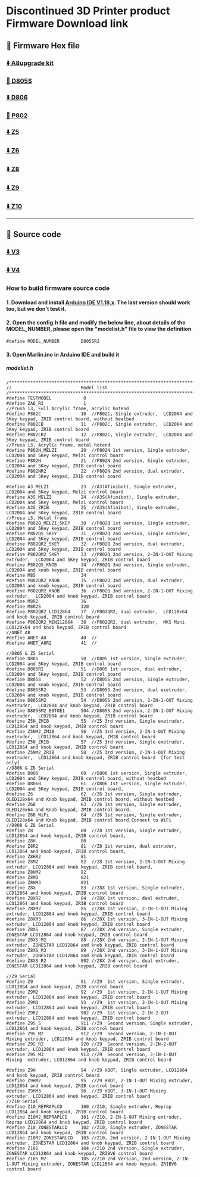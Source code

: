 # Discontinued 3D Printer product Firmware Download link

## :file_folder: Firmware Hex file
### [:arrow_down: A8upgrade kit](./A8-upgrade%20kit.zip)
### [:file_folder: D805S](./D805S/README.md)
### [:arrow_down: D806](./D806.zip)
### [:file_folder: P802](./P802/README.md)
### [:arrow_down: Z5](./Z5.zip)
### [:arrow_down: Z6](./Z5.zip)
### [:arrow_down: Z8](./Z8.zip)
### [:arrow_down: Z9](./Z9.zip)
### [:arrow_down: Z10](./Z10.zip)

---
## :file_folder: Source code
### [:arrow_down: V3](./Sourcecode/V3.zip)
### [:arrow_down: V4](./Sourcecode/V4.zip)

### How to build firmware source code
#### 1. Download and install [Arduino IDE V1.18.x](https://www.arduino.cc/en/software). The last version should work too, but we don't test it.
#### 2. Open the config.h file and modify the below line, about details of the MODEL_NUMBER, please open the "modelist.h" file to view the definition
>
    #define	MODEL_NUMBER		D805SR2
#### 3. Open Marlin.ino in Arduino IDE and build it

##### modelist.h
>
    /*********************************************************************************************************/
    //							Model list
    /*********************************************************************************************************/
    #define	TESTMODEL			 0
    #define	ZA6_R2				 1
    //Prusa i3, Full Acrylic frame, acrylic hotend
    #define	P802C				10	//P802C, Single extruder,  LCD2004 and 5Key keypad, ZRIB control board, without heatbed
    #define	P802CB				11	//P802C, Single extruder,  LCD2004 and 5Key keypad, ZRIB control board
    #define	P802CR2				12	//P802C, Single extruder,  LCD2004 and 5Key keypad, ZRIB control board
    //Prusa i3, Acrylic frame, metal hotend
    #define	P802N_MELZI			20	//P802N 1st version, Single extruder,  LCD2004 and 5Key keypad, Melzi control board
    #define	P802N				21	//P802N 2nd version, Single extruder,  LCD2004 and 5Key keypad, ZRIB control board
    #define	P802NR2				22	//P802N 2nd version, dual extruder,  LCD2004 and 5Key keypad, ZRIB control board

    #define	A3_MELZI			23	//A3(Afinibot), Single extruder,  LCD2004 and 5Key keypad, Melzi control board
    #define	A3S_MELZI			24	//A3S(Afinibot), Single extruder,  LCD2004 and 5Key keypad, Melzi control board
    #define	A3S_ZRIB			25	//A3S(Afinibot), Single extruder,  LCD2004 and 5Key keypad, ZRIB control board
    //Prusa i3, Metal frame
    #define	P802Q_MELZI_5KEY	30	//P802Q 1st version, Single extruder,  LCD2004 and 5Key keypad, ZRIB control board
    #define	P802QS_5KEY			31	//P802Q 2nd version, Single extruder,  LCD2004 and 5Key keypad, ZRIB control board
    #define	P802QR2_5KEY		32	//P802Q 2nd version, dual extruder,  LCD2004 and 5Key keypad, ZRIB control board
    #define	P802QM2_5KEY		33	//P802Q 2nd version, 2-IN-1-OUT Mixing extruder,  LCD2004 and 5Key keypad, ZRIB control board
    #define	P802QS_KNOB			34	//P802Q 3nd version, Single extruder,  LCD2004 and knob keypad, ZRIB control board
    #define	M8S					34
    #define	P802QR2_KNOB		35	//P802Q 3nd version, dual extruder,  LCD2004 and knob keypad, ZRIB control board
    #define	P802QM2_KNOB		36	//P802Q 3nd version, 2-IN-1-OUT Mixing extruder,  LCD2004 and knob keypad, ZRIB control board
    #define	M8R2				36
    #define	M8R2S				320
    #define	P802QR2_LCD12864	37	//P802QR2, dual extruder,  LCD128x64 and knob keypad, ZRIB control board
    #define	P802QR2_MINI12864	38	//P802QR2, dual extruder,  MKS Mini LCD128x64 and knob keypad, ZRIB control board
    //ANET A8
    #define	ANET_A8				40	//
    #define	ANET_A8R2			41	//

    //D805 & Z5 Serial
    #define	D805				50	//D805 1st version, Single extruder,  LCD2004 and 5Key keypad, ZRIB control board
    #define	D805R2				51	//D805 1st version, dual extruder,  LCD2004 and 5Key keypad, ZRIB control board
    #define	D805S				52	//D805S 2nd version, Single extruder,  LCD2004 and knob keypad, ZRIB control board
    #define	D805SR2				53	//D805S 2nd version, dual exetruder,  LCD2004 and knob keypad, ZRIB control board
    #define	D805SM2				54	//D805S 2nd version, 2-IN-1-OUT Mixing exetruder,  LCD2004 and knob keypad, ZRIB control board
    #define	D805SM2_E0TOE1		504	//D805S 2nd version, 2-IN-1-OUT Mixing exetruder,  LCD2004 and knob keypad, ZRIB control board
    #define	Z5N_ZMIB			55	//Z5 3rd version, Single exetruder,  LCD12864 and knob keypad, ZMIB control board
    #define	Z5NM2_ZMIB			56	//Z5 3rd version, 2-IN-1-OUT Mixing exetruder,  LCD12864 and knob keypad, ZMIB control board
    #define	Z5N_ZRIB			57	//Z5 3rd version, Single exetruder,  LCD12864 and knob keypad, ZMIB control board
    #define	Z5NM2_ZRIB			58	//Z5 3rd version, 2-IN-1-OUT Mixing exetruder,  LCD12864 and knob keypad, ZRIB control board  [for test only]
    //D806 & Z6 Serial
    #define	D806				60	//D806 1st version, Single extruder, LCD2004 and 5Key keypad, ZRIB control board, without heatbed
    #define	D806B				61	//D806 1st version, Single extruder, LCD2004 and 5Key keypad, ZRIB control board, 
    #define	Z6					62	//Z6 1st version, Single extruder, OLED128x64 and Knob keypad, ZMIB control board, without heatbed
    #define	Z6B					63	//Z6 1st version, Single extruder, OLED128x64 and Knob keypad, ZMIB control board,
    #define	Z6B_WiFi			64	//Z6 1st version, Single extruder, OLED128x64 and Knob keypad, ZMIB control board,Connect to WiFi
    //D808 & Z8 Serial
    #define	Z8					80	//Z8 1st version, Single extruder, LCD12864 and knob keypad, ZRIB control board,
    #define	Z8H					80
    #define	Z8R2				81  //Z8 1st version, dual extruder, LCD12864 and knob keypad, ZRIB control board,
    #define	Z8HR2				81
    #define	Z8M2				82	//Z8 1st version, 2-IN-1-OUT Mixing extruder, LCD12864 and knob keypad, ZRIB control board,
    #define	Z8HM2				82
    #define	Z8M3				821
    #define	Z8HM3				821
    #define	Z8X					83	//Z8X 1st version, Single extruder, LCD12864 and knob keypad, ZRIB control board
    #define	Z8XR2				84	//Z8X 1st version, dual extruder, LCD12864 and knob keypad, ZRIB control board
    #define	Z8XM2				85	//Z8X 1st version, 2-IN-1-OUT Mixing extruder, LCD12864 and knob keypad, ZRIB control board
    #define	Z8XM3				86	//Z8X 1st version, 3-IN-1-OUT Mixing extruder, LCD12864 and knob keypad, ZRIB control board
    #define	Z8XS				87  //Z8X 2nd version, Single extruder, ZONESTAR LCD12864 and knob keypad, ZRIB control board
    #define	Z8XS_M2				88	//Z8X 2nd version, 2-IN-1-OUT Mixing extruder, ZONESTAR LCD12864 and knob keypad, ZRIB control board
    #define	Z8XS_M3				89  //Z8X 2nd version, 3-IN-1-OUT Mixing extruder, ZONESTAR LCD12864 and knob keypad, ZRIB control board
    #define	Z8XS_R2				802 //Z8X 2nd version, dual extruder, ZONESTAR LCD12864 and knob keypad, ZRIB control board

    //Z9 Serial
    #define	Z9					91	//Z9  1st version, Single extruder, LCD12864 and knob keypad, ZRIB control board
    #define	Z9M2				92	//Z9  1st version, 2-IN-1-OUT Mixing extruder, LCD12864 and knob keypad, ZRIB control board
    #define	Z9M3				93	//Z9  1st version, 3-IN-1-OUT Mixing  extruder, LCD12864 and knob keypad, ZRIB control board
    #define	Z9R2				902	//Z9  1st version, 2-IN-2-OUT extruder, LCD12864 and knob keypad, ZRIB control board
    #define	Z9S_S				911	//Z9  Second version, Single extruder, LCD12864 and knob keypad, ZRIB control board
    #define	Z9S_M2				912	//Z9  Second version, 2-IN-1-OUT Mixing extruder, LCD12864 and knob keypad, ZRIB control board
    #define	Z9S_R2				920	//Z9  Second version, 2-IN-2-OUT extruder, LCD12864 and knob keypad, ZRIB control board
    #define	Z9S_M3				913	//Z9  Second version, 3-IN-1-OUT Mixing  extruder, LCD12864 and knob keypad, ZRIB control board

    #define	Z9H					94	//Z9 HBOT, Single extruder, LCD12864 and knob keypad, ZRIB control board
    #define	Z9HM2				95	//Z9 HBOT, 2-IN-1-OUT Mixing extruder, LCD12864 and knob keypad, ZRIB control board
    #define	Z9HM3				96	//Z9 HBOT, 3-IN-1-OUT Mixing  extruder, LCD12864 and knob keypad, ZRIB control board
    //Z10 Serial
    #define	Z10_REPRAPLCD		100	//Z10, Single extruder, Reprap LCD12864 and knob keypad, ZRIB control board
    #define	Z10M2_REPRAPLCD		101	//Z10, 2-IN-1-OUT Mixing extruder, Reprap LCD12864 and knob keypad, ZRIB control board
    #define	Z10_ZONESTARLCD	    102	//Z10, Single extruder, ZONESTAR LCD12864 and knob keypad, ZRIB control board
    #define	Z10M2_ZONESTARLCD	103	//Z10, 2nd version, 2-IN-1-OUT Mixing extruder, ZONESTAR LCD12864 and knob keypad, ZRIB control board
    #define	Z10S	    		104	//Z10 2nd Version, Single extruder, ZONESTAR LCD12864 and knob keypad, ZRIBV6 control board
    #define	Z10S_M2				105	//Z10 2nd Version, 2nd version, 2-IN-1-OUT Mixing extruder, ZONESTAR LCD12864 and knob keypad, ZRIBV6 control board
